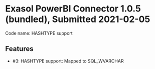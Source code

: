 # Exasol PowerBI Connector 1.0.5 (bundled), Submitted 2021-02-05

Code name: HASHTYPE support

## Features

* #3: HASHTYPE support: Mapped to SQL_WVARCHAR
